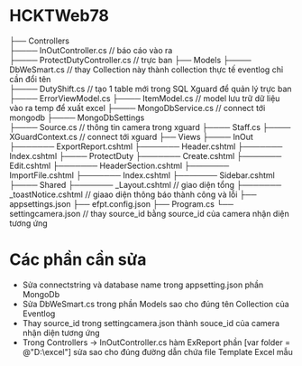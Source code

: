 # HCKTWeb78
├── Controllers         
├──── InOutController.cs                   // báo cáo vào ra    
├──── ProtectDutyController.cs             // trực ban
├── Models
├──── DbWeSmart.cs                         // thay Collection này thành collection thực tế eventlog chỉ cần đổi tên              
├──── DutyShift.cs                         // tạo 1 table mới trong SQL Xguard để quản lý trực ban             
├──── ErrorViewModel.cs
├──── ItemModel.cs                         // model lưu trữ dữ liệu vào ra temp để xuất excel
├──── MongoDbService.cs                    // connect tới mongodb
├──── MongoDbSettings       
├──── Source.cs                           // thông tin camera trong xguard
├──── Staff.cs
├──── XGuardContext.cs                    // connect tới xguard
├── Views
├──── InOut  
├─────── ExportReport.cshtml
├─────── Header.cshtml
├─────── Index.cshtml
├──── ProtectDuty
├─────── Create.cshtml
├─────── Edit.cshtml
├─────── HeaderSection.cshtml
├─────── ImportFile.cshtml
├─────── Index.cshtml
├─────── Sidebar.cshtml
├──── Shared
├─────── _Layout.cshtml                  // giao diện tổng
├─────── _toastNotice.cshtml             // giaao diện thông báo thành công và lỗi
├── appsettings.json
├── efpt.config.json
├── Program.cs
└── settingcamera.json                  // thay source_id bằng source_id của camera nhận diện tương ứng  

# Các phần cần sửa
- Sửa connectstring và database name trong appsetting.json phần MongoDb
- Sửa DbWeSmart.cs trong phần Models sao cho đúng tên Collection của Eventlog
- Thay source_id trong settingcamera.json thành souce_id của camera nhận diện tương ứng
- Trong Controllers -> InOutController.cs hàm ExReport phần [var folder = @"D:\excel"] sửa sao cho đúng đường dẫn chứa file Template Excel mẫu

